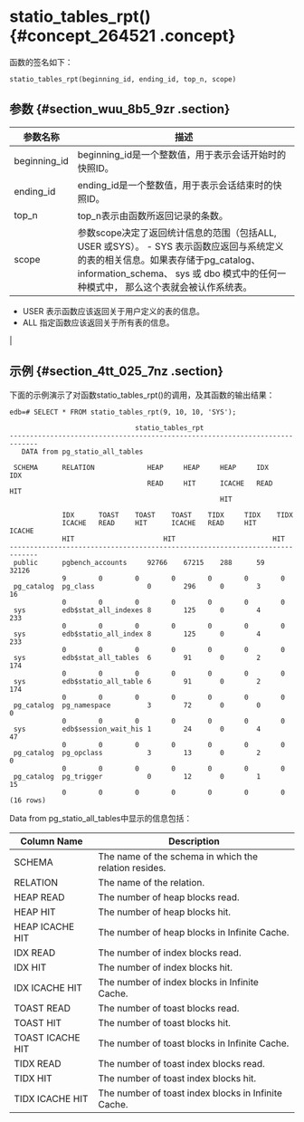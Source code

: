 # statio\_tables\_rpt\(\) {#concept_264521 .concept}

函数的签名如下：

``` {#codeblock_xbq_i9i_3im}
statio_tables_rpt(beginning_id, ending_id, top_n, scope)
```

## 参数 {#section_wuu_8b5_9zr .section}

|参数名称|描述|
|----|--|
|beginning\_id|beginning\_id是一个整数值，用于表示会话开始时的快照ID。|
|ending\_id|ending\_id是一个整数值，用于表示会话结束时的快照ID。|
|top\_n|top\_n表示由函数所返回记录的条数。|
|scope|参数scope决定了返回统计信息的范围（包括ALL, USER 或SYS）。 -   SYS 表示函数应返回与系统定义的表的相关信息。如果表存储于pg\_catalog、 information\_schema、 sys 或 dbo 模式中的任何一种模式中， 那么这个表就会被认作系统表。
-   USER 表示函数应该返回关于用户定义的表的信息。
-   ALL 指定函数应该返回关于所有表的信息。

 |

## 示例 {#section_4tt_025_7nz .section}

下面的示例演示了对函数statio\_tables\_rpt\(\)的调用，及其函数的输出结果：

``` {#codeblock_tdm_sjp_4vr}
edb=# SELECT * FROM statio_tables_rpt(9, 10, 10, 'SYS');

                               statio_tables_rpt                                     
-----------------------------------------------------------------------------
   DATA from pg_statio_all_tables

 SCHEMA      RELATION             HEAP     HEAP     HEAP     IDX      IDX
                                  READ     HIT      ICACHE   READ     HIT
                                                    HIT

             IDX      TOAST    TOAST    TOAST    TIDX     TIDX    TIDX
             ICACHE   READ     HIT      ICACHE   READ     HIT     ICACHE
             HIT                      HIT                        HIT
-----------------------------------------------------------------------------
 public      pgbench_accounts     92766    67215    288      59       32126
             9        0        0        0        0        0        0
 pg_catalog  pg_class             0        296      0        3        16
             0        0        0        0        0        0        0
 sys         edb$stat_all_indexes 8        125      0        4        233
             0        0        0        0        0        0        0
 sys         edb$statio_all_index 8        125      0        4        233
             0        0        0        0        0        0        0
 sys         edb$stat_all_tables  6        91       0        2        174
             0        0        0        0        0        0        0
 sys         edb$statio_all_table 6        91       0        2        174
             0        0        0        0        0        0        0
 pg_catalog  pg_namespace         3        72       0        0        0
             0        0        0        0        0        0        0
 sys         edb$session_wait_his 1        24       0        4        47
             0        0        0        0        0        0        0
 pg_catalog  pg_opclass           3        13       0        2        0
             0        0        0        0        0        0        0
 pg_catalog  pg_trigger           0        12       0        1        15
             0        0        0        0        0        0        0
(16 rows)
```

Data from pg\_statio\_all\_tables中显示的信息包括：

|Column Name|Description|
|-----------|-----------|
|SCHEMA|The name of the schema in which the relation resides.|
|RELATION|The name of the relation.|
|HEAP READ|The number of heap blocks read.|
|HEAP HIT|The number of heap blocks hit.|
|HEAP ICACHE HIT|The number of heap blocks in Infinite Cache.|
|IDX READ|The number of index blocks read.|
|IDX HIT|The number of index blocks hit.|
|IDX ICACHE HIT|The number of index blocks in Infinite Cache.|
|TOAST READ|The number of toast blocks read.|
|TOAST HIT|The number of toast blocks hit.|
|TOAST ICACHE HIT|The number of toast blocks in Infinite Cache.|
|TIDX READ|The number of toast index blocks read.|
|TIDX HIT|The number of toast index blocks hit.|
|TIDX ICACHE HIT|The number of toast index blocks in Infinite Cache.|

